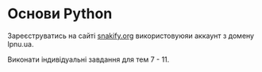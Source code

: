# Основи Python

Зареєструватись на сайті [snakify.org](snakify.org) використовуюяи аккаунт з домену lpnu.ua.

Виконати індивідуальні завдання для тем 7 - 11.

